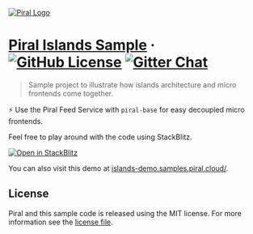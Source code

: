 [![Piral Logo](https://github.com/smapiot/piral/raw/develop/docs/assets/logo.png)](https://piral.io)

# [Piral Islands Sample](https://piral.cloud) &middot; [![GitHub License](https://img.shields.io/badge/license-MIT-blue.svg)](https://github.com/smapiot/piral/blob/main/LICENSE) [![Gitter Chat](https://badges.gitter.im/gitterHQ/gitter.png)](https://gitter.im/piral-io/community)

> Sample project to illustrate how islands architecture and micro frontends come together.

:zap: Use the Piral Feed Service with `piral-base` for easy decoupled micro frontends.

Feel free to play around with the code using StackBlitz.

[![Open in StackBlitz](https://developer.stackblitz.com/img/open_in_stackblitz.svg)](https://stackblitz.com/github/piral-samples/piral-islands-demo)

You can also visit this demo at [islands-demo.samples.piral.cloud/](https://islands-demo.samples.piral.cloud/).

## License

Piral and this sample code is released using the MIT license. For more information see the [license file](./LICENSE).
